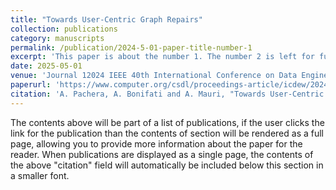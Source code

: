 ```yaml
---
title: "Towards User-Centric Graph Repairs"
collection: publications
category: manuscripts
permalink: /publication/2024-5-01-paper-title-number-1
excerpt: 'This paper is about the number 1. The number 2 is left for future work.'
date: 2025-05-01
venue: 'Journal 12024 IEEE 40th International Conference on Data Engineering Workshops (ICDEW)'
paperurl: 'https://www.computer.org/csdl/proceedings-article/icdew/2024/840300a375/1XQJ02vXOk8'
citation: 'A. Pachera, A. Bonifati and A. Mauri, "Towards User-Centric Graph Repairs," in 2024 IEEE 40th International Conference on Data Engineering Workshops (ICDEW), Utrecht, Netherlands, 2024, pp. 375-376, doi: 10.1109/ICDEW61823.2024.00057.'
---
```


The contents above will be part of a list of publications, if the user clicks the link for the publication than the contents of section will be rendered as a full page, allowing you to provide more information about the paper for the reader. When publications are displayed as a single page, the contents of the above "citation" field will automatically be included below this section in a smaller font.
